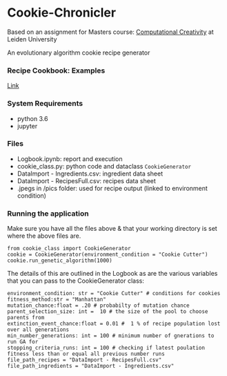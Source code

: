 # Cookie-Chronicler
Based on an assignment for Masters course: [Computational Creativity](https://studiegids.universiteitleiden.nl/courses/103312/computational-creativity) at Leiden University

An evolutionary algorithm cookie recipe generator

### Recipe Cookbook: Examples
[Link](https://drive.google.com/file/d/1AreaEpLrHYjNsJ35Ek2kQ6mYoZnGzMIQ/view?usp=sharing) 

### System Requirements
* python 3.6
* jupyter

### Files
* Logbook.ipynb: report and execution
* cookie_class.py: python code and dataclass `CookieGenerator`
* DataImport - Ingredients.csv: ingredient data sheet
* DataImport - RecipesFull.csv: recipes data sheet
* .jpegs in /pics folder: used for recipe output (linked to environment condition)


### Running the application

Make sure you have all the files above & that your working directory is set where the above files are. 

```
from cookie_class import CookieGenerator
cookie = CookieGenerator(environment_condition = "Cookie Cutter")
cookie.run_genetic_algorithm(1000) 
```
The details of this are outlined in the Logbook as are the various variables that you can pass to the CookieGenerator class:

```
environment_condition: str = "Cookie Cutter" # conditions for cookies
fitness_method:str = "Manhattan"
mutation_chance:float = .20 # probabilty of mutation chance
parent_selection_size: int =  10 # the size of the pool to choose parents from
extinction_event_chance:float = 0.01 #  1 % of recipe population lost over all generations
min_number_generations: int = 100 # minimum number of gnerations to run GA for
stopping_criteria_runs: int = 100 # checking if latest poulation fitness less than or equal all previous number runs 
file_path_recipes = "DataImport - RecipesFull.csv"
file_path_ingredients = "DataImport - Ingredients.csv"
```


